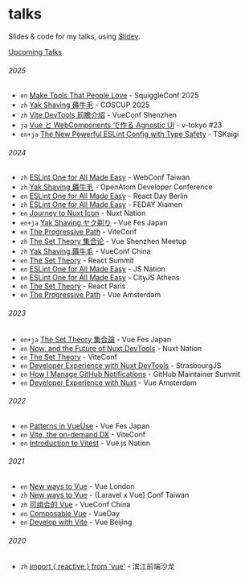 # talks

Slides &amp; code for my talks, using [Slidev](https://sli.dev).

[Upcoming Talks](https://antfu.me/talks)

###### 2025

- `en` [Make Tools That People Love](./2025-09-18) - SquiggleConf 2025
- `zh` [Yak Shaving 薅牛毛](./2025-08-10) - COSCUP 2025
- `zh` [Vite DevTools 前瞻介绍](./2025-07-12) - VueConf Shenzhen
- `ja` [Vue と WebComponents で作る Agnostic UI](./2025-06-13) - v-tokyo #23
- `en+ja` [The New Powerful ESLint Config with Type Safety](./2025-05-23) - TSKaigi

###### 2024

- `zh` [ESLint One for All Made Easy](./2024-12-28) - WebConf Taiwan
- `zh` [Yak Shaving 薅牛毛](./2024-12-21) - OpenAtom Developer Conference
- `en` [ESLint One for All Made Easy](./2024-12-16) - React Day Berlin
- `zh` [ESLint One for All Made Easy](./2024-12-07) - FEDAY Xiamen
- `en` [Journey to Nuxt Icon](./2024-11-12) - Nuxt Nation
- `en+ja` [Yak Shaving ヤク剃り](./2024-10-19) - Vue Fes Japan
- `en` [The Progressive Path](./2024-10-03) - ViteConf
- `zh` [The Set Theory 集合论](./2024-07-10) - Vue Shenzhen Meetup
- `zh` [Yak Shaving 薅牛毛](./2024-07-06) - VueConf China
- `en` [The Set Theory](./2024-06-14) - React Summit
- `en` [ESLint One for All Made Easy](./2024-06-13) - JS Nation
- `en` [ESLint One for All Made Easy](./2024-06-08) - CityJS Athens
- `en` [The Set Theory](./2024-03-22) - React Paris
- `en` [The Progressive Path](./2024-02-29) - Vue Amsterdam

###### 2023

- `en+ja` [The Set Theory 集合論](./2023-10-28) - Vue Fes Japan
- `en` [Now, and the Future of Nuxt DevTools](./2023-10-18) - Nuxt Nation
- `en` [The Set Theory](./2023-10-05) - ViteConf
- `en` [Developer Experience with Nuxt DevTools](./2023-05-25) - StrasbourgJS
- `en` [How I Manage GitHub Notifications](./2023-05-17) - GitHub Maintainer Summit
- `en` [Developer Experience with Nuxt](./2023-02-09) - Vue Amsterdam

###### 2022

- `en` [Patterns in VueUse](./2022-10-16) - Vue Fes Japan
- `en` [Vite, the on-demand DX](./2022-10-11) - ViteConf
- `en` [Introduction to Vitest](./2022-01-26) - Vue.js Nation

###### 2021

- `en` [New ways to Vue](./2021-10-20) - Vue London
- `zh` [New ways to Vue](./2021-10-17) - {Laravel x Vue} Conf Taiwan
- `zh` [可组合的 Vue](./2021-05-22) - VueConf China
- `en` [Composable Vue](./2021-04-29) - VueDay
- `en` [Develop with Vite](./2021-03-28) - Vue Beijing

###### 2020

- `zh` [import { reactive } from 'vue'](./2020-09-26) - 滨江前端沙龙
